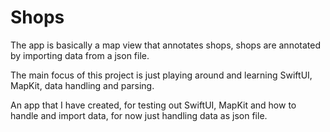 # Shops

The app is basically a map view that annotates shops, shops are annotated by importing data from a json file.

The main focus of this project is just playing around and learning SwiftUI, MapKit, data handling and parsing.

An app that I have created, for testing out SwiftUI, MapKit and how to handle and import data, for now just handling data as
json file.

